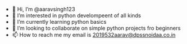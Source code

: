 - 👋 Hi, I’m @aaravsingh123
- 👀 I’m interested in python develompeent of all kinds 
- 🌱 I’m currently learning python basics
- 💞️ I’m looking to collaborate on simple python projects fro beginners 
- 📫 How to reach me my email is 2019532aarav@dpssnoidaa.co.in

<!---
aaravsingh123/aaravsingh123 is a ✨ special ✨ repository because its `README.md` (this file) appears on your GitHub profile.
You can click the Preview link to take a look at your changes.
--->
